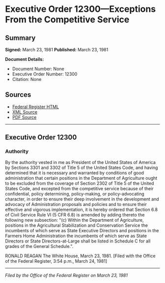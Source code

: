 # Executive Order 12300—Exceptions From the Competitive Service

## Summary

**Signed:** March 23, 1981
**Published:** March 23, 1981

**Document Details:**
- Document Number: None
- Executive Order Number: 12300
- Citation: None

## Sources
- [Federal Register HTML](https://www.presidency.ucsb.edu/documents/executive-order-12300-exceptions-from-the-competitive-service)
- [XML Source](None)
- [PDF Source](None)

---

## Executive Order 12300

### Authority

By the authority vested in me as President of the United States of America by Sections 3301 and 3302 of Title 5 of the United States Code, and having determined that it is necessary and warranted by conditions of good administration that certain positions in the Department of Agriculture ought to be excluded from the coverage of Section 2302 of Title 5 of the United States Code, and excepted from the competitive service because of their confidential, policy determining, policy-making, or policy-advocating character, in order to ensure their deep involvement in the development and advocacy of Administration proposals and policies and to ensure their effective and vigorous implementation, it is hereby ordered that Section 6.8 of Civil Service Rule VI (5 CFR 6.8) is amended by adding thereto the following new subsection: "(c) Within the Department of Agriculture, positions in the Agricultural Stabilization and Conservation Service the incumbents of which serve as State Executive Directors and positions in the Farmers Home Administration the incumbents of which serve as State Directors or State Directors-at-Large shall be listed in Schedule C for all grades of the General Schedule.".

RONALD REAGAN
The White House,
March 23, 1981.
[Filed with the Office of the Federal Register, 3:54 p.m., March 24, 1981]

---

*Filed by the Office of the Federal Register on March 23, 1981*
